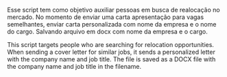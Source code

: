 Esse script tem como objetivo auxiliar pessoas em busca de realocação no mercado. 
No momento de enviar uma carta apresentação para vagas semelhantes, enviar carta personalizada com nome da empresa e o nome do cargo.
Salvando arquivo em docx com nome da empresa e o cargo.


This script targets people who are searching for relocation opportunities. 
When sending a cover letter for similar jobs, it sends a personalized letter with the company name and job title. 
The file is saved as a DOCX file with the company name and job title in the filename.
